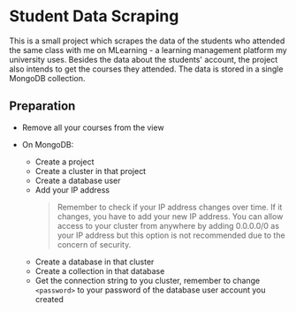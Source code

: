 # Student Data Scraping

This is a small project which scrapes the data of the students who attended the same class with me on MLearning - a learning management platform my university uses. Besides the data about the students' account, the project also intends to get the courses they attended. The data is stored in a single MongoDB collection.
## Preparation

* Remove all your courses from the view

* On MongoDB:
  * Create a project
  * Create a cluster in that project
  * Create a database user
  * Add your IP address
    > Remember to check if your IP address changes over time. If it changes, you have to add your new IP address. You can allow access to your cluster from anywhere by adding 0.0.0.0/0 as your IP address but this option is not recommended due to the concern of security.
  * Create a database in that cluster
  * Create a collection in that database
  * Get the connection string to you cluster, remember to change `<password>` to your password of the database user account you created
